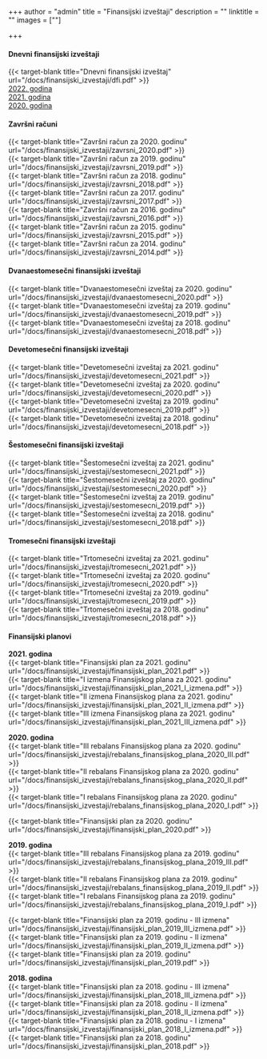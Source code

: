+++
author = "admin"
title = "Finansijski izveštaji"
description = ""
linktitle = ""
images = [""]

+++

#### Dnevni finansijski izveštaji

{{< target-blank title="Dnevni finansijski izveštaj" url="/docs/finansijski_izvestaji/dfi.pdf" >}}  
[2022. godina](/documents/finansijski_izvestaji/2022)  
[2021. godina](/documents/finansijski_izvestaji/2021)  
[2020. godina](/documents/finansijski_izvestaji/2020)

#### Završni računi

{{< target-blank title="Završni račun za 2020. godinu" url="/docs/finansijski_izvestaji/zavrsni_2020.pdf" >}}  
{{< target-blank title="Završni račun za 2019. godinu" url="/docs/finansijski_izvestaji/zavrsni_2019.pdf" >}}  
{{< target-blank title="Završni račun za 2018. godinu" url="/docs/finansijski_izvestaji/zavrsni_2018.pdf" >}}  
{{< target-blank title="Završni račun za 2017. godinu" url="/docs/finansijski_izvestaji/zavrsni_2017.pdf" >}}  
{{< target-blank title="Završni račun za 2016. godinu" url="/docs/finansijski_izvestaji/zavrsni_2016.pdf" >}}  
{{< target-blank title="Završni račun za 2015. godinu" url="/docs/finansijski_izvestaji/zavrsni_2015.pdf" >}}  
{{< target-blank title="Završni račun za 2014. godinu" url="/docs/finansijski_izvestaji/zavrsni_2014.pdf" >}}

#### Dvanaestomesečni finansijski izveštaji

{{< target-blank title="Dvanaestomesečni izveštaj za 2020. godinu" url="/docs/finansijski_izvestaji/dvanaestomesecni_2020.pdf" >}}  
{{< target-blank title="Dvanaestomesečni izveštaj za 2019. godinu" url="/docs/finansijski_izvestaji/dvanaestomesecni_2019.pdf" >}}  
{{< target-blank title="Dvanaestomesečni izveštaj za 2018. godinu" url="/docs/finansijski_izvestaji/dvanaestomesecni_2018.pdf" >}}

#### Devetomesečni finansijski izveštaji

{{< target-blank title="Devetomesečni izveštaj za 2021. godinu" url="/docs/finansijski_izvestaji/devetomesecni_2021.pdf" >}}  
{{< target-blank title="Devetomesečni izveštaj za 2020. godinu" url="/docs/finansijski_izvestaji/devetomesecni_2020.pdf" >}}  
{{< target-blank title="Devetomesečni izveštaj za 2019. godinu" url="/docs/finansijski_izvestaji/devetomesecni_2019.pdf" >}}  
{{< target-blank title="Devetomesečni izveštaj za 2018. godinu" url="/docs/finansijski_izvestaji/devetomesecni_2018.pdf" >}}

#### Šestomesečni finansijski izveštaji

{{< target-blank title="Šestomesečni izveštaj za 2021. godinu" url="/docs/finansijski_izvestaji/sestomesecni_2021.pdf" >}}  
{{< target-blank title="Šestomesečni izveštaj za 2020. godinu" url="/docs/finansijski_izvestaji/sestomesecni_2020.pdf" >}}  
{{< target-blank title="Šestomesečni izveštaj za 2019. godinu" url="/docs/finansijski_izvestaji/sestomesecni_2019.pdf" >}}  
{{< target-blank title="Šestomesečni izveštaj za 2018. godinu" url="/docs/finansijski_izvestaji/sestomesecni_2018.pdf" >}}

#### Tromesečni finansijski izveštaji

{{< target-blank title="Trtomesečni izveštaj za 2021. godinu" url="/docs/finansijski_izvestaji/tromesecni_2021.pdf" >}}  
{{< target-blank title="Trtomesečni izveštaj za 2020. godinu" url="/docs/finansijski_izvestaji/tromesecni_2020.pdf" >}}  
{{< target-blank title="Trtomesečni izveštaj za 2019. godinu" url="/docs/finansijski_izvestaji/tromesecni_2019.pdf" >}}  
{{< target-blank title="Trtomesečni izveštaj za 2018. godinu" url="/docs/finansijski_izvestaji/tromesecni_2018.pdf" >}}

#### Finansijski planovi

**2021. godina**  
{{< target-blank title="Finansijski plan za 2021. godinu" url="/docs/finansijski_izvestaji/finansijski_plan_2021.pdf" >}}  
{{< target-blank title="I izmena Finansijskog plana za 2021. godinu" url="/docs/finansijski_izvestaji/finansijski_plan_2021_I_izmena.pdf" >}}  
{{< target-blank title="II izmena Finansijskog plana za 2021. godinu" url="/docs/finansijski_izvestaji/finansijski_plan_2021_II_izmena.pdf" >}}  
{{< target-blank title="III izmena Finansijskog plana za 2021. godinu" url="/docs/finansijski_izvestaji/finansijski_plan_2021_III_izmena.pdf" >}}

**2020. godina**  
{{< target-blank title="III rebalans Finansijskog plana za 2020. godinu" url="/docs/finansijski_izvestaji/rebalans_finansijskog_plana_2020_III.pdf" >}}  
{{< target-blank title="II rebalans Finansijskog plana za 2020. godinu" url="/docs/finansijski_izvestaji/rebalans_finansijskog_plana_2020_II.pdf" >}}  
{{< target-blank title="I rebalans Finansijskog plana za 2020. godinu" url="/docs/finansijski_izvestaji/rebalans_finansijskog_plana_2020_I.pdf" >}}

{{< target-blank title="Finansijski plan za 2020. godinu" url="/docs/finansijski_izvestaji/finansijski_plan_2020.pdf" >}}

**2019. godina**  
{{< target-blank title="III rebalans Finansijskog plana za 2019. godinu" url="/docs/finansijski_izvestaji/rebalans_finansijskog_plana_2019_III.pdf" >}}  
{{< target-blank title="II rebalans Finansijskog plana za 2019. godinu" url="/docs/finansijski_izvestaji/rebalans_finansijskog_plana_2019_II.pdf" >}}  
{{< target-blank title="I rebalans Finansijskog plana za 2019. godinu" url="/docs/finansijski_izvestaji/rebalans_finansijskog_plana_2019_I.pdf" >}}

{{< target-blank title="Finansijski plan za 2019. godinu - III izmena" url="/docs/finansijski_izvestaji/finansijski_plan_2019_III_izmena.pdf" >}}  
{{< target-blank title="Finansijski plan za 2019. godinu - II izmena" url="/docs/finansijski_izvestaji/finansijski_plan_2019_II_izmena.pdf" >}}  
{{< target-blank title="Finansijski plan za 2019. godinu" url="/docs/finansijski_izvestaji/finansijski_plan_2019.pdf" >}}

**2018. godina**  
{{< target-blank title="Finansijski plan za 2018. godinu - III izmena" url="/docs/finansijski_izvestaji/finansijski_plan_2018_III_izmena.pdf" >}}  
{{< target-blank title="Finansijski plan za 2018. godinu - II izmena" url="/docs/finansijski_izvestaji/finansijski_plan_2018_II_izmena.pdf" >}}  
{{< target-blank title="Finansijski plan za 2018. godinu - I izmena" url="/docs/finansijski_izvestaji/finansijski_plan_2018_I_izmena.pdf" >}}  
{{< target-blank title="Finansijski plan za 2018. godinu" url="/docs/finansijski_izvestaji/finansijski_plan_2018.pdf" >}}
